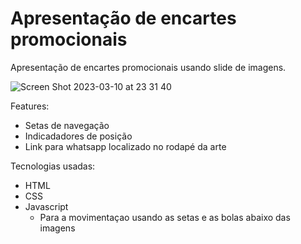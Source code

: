 # Apresentação de encartes promocionais

Apresentação de encartes promocionais usando slide de imagens.

![Screen Shot 2023-03-10 at 23 31 40](https://user-images.githubusercontent.com/7557802/224460469-189c5770-219d-4ab0-bcf2-cb504562018c.png)

Features:
- Setas de navegação
- Indicadadores de posição
- Link para whatsapp localizado no rodapé da arte

Tecnologias usadas:
- HTML
- CSS
- Javascript
  - Para a movimentaçao usando as setas e as bolas abaixo das imagens

